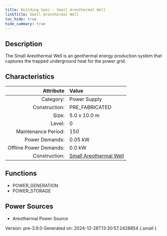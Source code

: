 ```yaml
---
title: Building Spec - Small Areothermal Well
linkTitle: Small Areothermal Well
toc_hide: true
hide_summary: true
---
```


## Description
The Small Areothermal Well is an geothermal energy production system that captures the trapped underground heat for the power grid.

## Characteristics

| Attribute      | Value |
|--------:|:------|
|Category:|Power Supply|
|Construction:|PRE_FABRICATED|
|Size:|5.0 x 10.0 m|
|Level:|0|
|Maintenance Period:|150|
|Power Demands:|0.05 kW|
|Offline Power Demands:|0.0 kW|
|Construction:|[Small Areothermal Well](/docs/definitions/construction/small-areothermal-well)|

## Functions
      
- POWER_GENERATION
- POWER_STORAGE


## Power Sources
      
- Areothermal Power Source


Version: pre-3.9.0 Generated on: 2024-12-28T13:30:57.2428854
{.small }